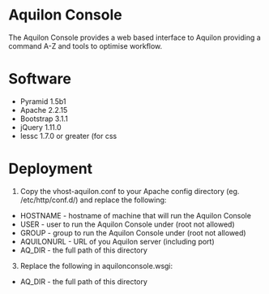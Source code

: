 Aquilon Console
===============

The Aquilon Console provides a web based interface to Aquilon providing a 
command A-Z and tools to optimise workflow.


Software
========

 * Pyramid 1.5b1
 * Apache 2.2.15
 * Bootstrap 3.1.1
 * jQuery 1.11.0
 * lessc 1.7.0 or greater (for css


Deployment
==========

1. Copy the vhost-aquilon.conf to your Apache config directory (eg. /etc/http/conf.d/)
   and replace the following:

 * HOSTNAME   - hostname of machine that will run the Aquilon Console
 * USER       - user to run the Aquilon Console under (root not allowed)
 * GROUP      - group to run the Aquilon Console under (root not allowed)
 * AQUILONURL - URL of you Aquilon server (including port)
 * AQ_DIR     - the full path of this directory

3. Replace the following in aquilonconsole.wsgi:

 * AQ_DIR     - the full path of this directory
